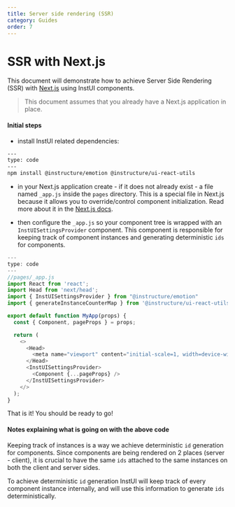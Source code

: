 ```yaml
---
title: Server side rendering (SSR)
category: Guides
order: 7
---
```


# SSR with Next.js

This document will demonstrate how to achieve Server Side Rendering (SSR) with [Next.js](https://nextjs.org/) using InstUI components.

> This document assumes that you already have a Next.js application in place.

#### Initial steps

- install InstUI related dependencies:

```sh
---
type: code
---
npm install @instructure/emotion @instructure/ui-react-utils
```

- in your Next.js application create - if it does not already exist - a file named `_app.js` inside the `pages` directory. This is a special file in Next.js because it allows you to override/control component initialization. Read more about it in the [Next.js docs](https://nextjs.org/docs/advanced-features/custom-app).

- then configure the `_app.js` so your component tree is wrapped with an `InstUISettingsProvider` component. This component is responsible for keeping track of component instances and generating deterministic `ids` for components.

```js
---
type: code
---
//pages/_app.js
import React from 'react';
import Head from 'next/head';
import { InstUISettingsProvider } from "@instructure/emotion"
import { generateInstanceCounterMap } from '@instructure/ui-react-utils'

export default function MyApp(props) {
  const { Component, pageProps } = props;

  return (
    <>
      <Head>
        <meta name="viewport" content="initial-scale=1, width=device-width" />
      </Head>
      <InstUISettingsProvider>
        <Component {...pageProps} />
      </InstUISettingsProvider>
    </>
  );
}
```

That is it! You should be ready to go!

#### Notes explaining what is going on with the above code

Keeping track of instances is a way we achieve deterministic `id` generation for components. Since components are being rendered on 2 places (server - client), it is crucial to have the same `ids` attached to the same instances on both the client and server sides.

To achieve deterministic `id` generation InstUI will keep track of every component instance internally, and will use this information to generate `ids` deterministically.
